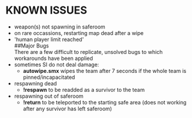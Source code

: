 # KNOWN ISSUES
 * weapon(s) not spawning in saferoom  
 * on rare occassions, restarting map dead after a wipe
 * 'human player limit reached'   
##Major Bugs  
There are a few difficult to replicate, unsolved bugs to which workarounds have been applied 
 * sometimes SI do not deal damage: 
   * **autowipe.smx** wipes the team after 7 seconds if the whole team is pinned/incapacitated
 * respawning dead
   * **!respawn** to be readded as a survivor to the team
 * respawning out of saferoom
   * **!return** to be teleported to the starting safe area (does not working after any survivor has left saferoom)


   
